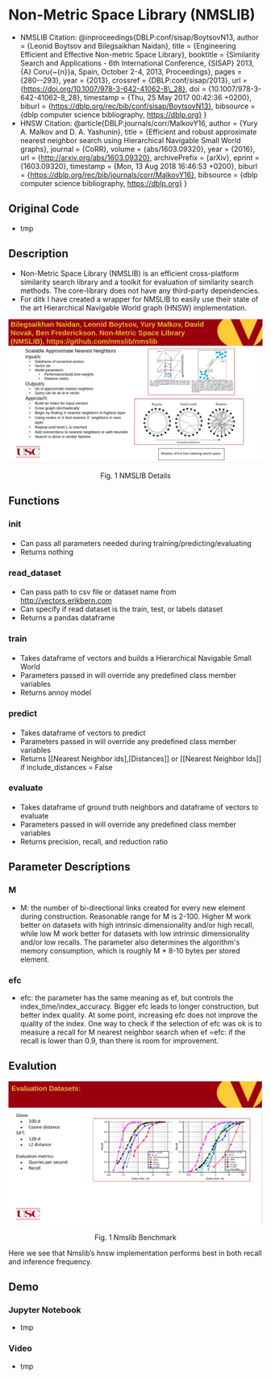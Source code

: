# Non-Metric Space Library (NMSLIB)
- NMSLIB Citation: 
@inproceedings{DBLP:conf/sisap/BoytsovN13,
  author    = {Leonid Boytsov and
               Bilegsaikhan Naidan},
  title     = {Engineering Efficient and Effective Non-metric Space Library},
  booktitle = {Similarity Search and Applications - 6th International Conference,
               {SISAP} 2013, {A} Coru{\~{n}}a, Spain, October 2-4, 2013, Proceedings},
  pages     = {280--293},
  year      = {2013},
  crossref  = {DBLP:conf/sisap/2013},
  url       = {https://doi.org/10.1007/978-3-642-41062-8\_28},
  doi       = {10.1007/978-3-642-41062-8\_28},
  timestamp = {Thu, 25 May 2017 00:42:36 +0200},
  biburl    = {https://dblp.org/rec/bib/conf/sisap/BoytsovN13},
  bibsource = {dblp computer science bibliography, https://dblp.org}
}
- HNSW Citation: 
@article{DBLP:journals/corr/MalkovY16,
  author    = {Yury A. Malkov and
               D. A. Yashunin},
  title     = {Efficient and robust approximate nearest neighbor search using Hierarchical
               Navigable Small World graphs},
  journal   = {CoRR},
  volume    = {abs/1603.09320},
  year      = {2016},
  url       = {http://arxiv.org/abs/1603.09320},
  archivePrefix = {arXiv},
  eprint    = {1603.09320},
  timestamp = {Mon, 13 Aug 2018 16:46:53 +0200},
  biburl    = {https://dblp.org/rec/bib/journals/corr/MalkovY16},
  bibsource = {dblp computer science bibliography, https://dblp.org}
}

## Original Code
- tmp

## Description
- Non-Metric Space Library (NMSLIB) is an efficient cross-platform similarity search library and a toolkit for evaluation of similarity search methods. The core-library does not have any third-party dependencies.
- For ditk I have created a wrapper for NMSLIB to easily use their state of the art Hierarchical Navigable World graph (HNSW) implementation.
<p align="center">
    <img src="figures/Screenshot from 2019-05-01 19-48-33.png"/>
    <p align="center">Fig. 1 NMSLIB Details</p>
</p>


## Functions 

### __init__
####
- Can pass all parameters needed during training/predicting/evaluating
- Returns nothing

### read_dataset
####
- Can pass path to csv file or dataset name from http://vectors.erikbern.com
- Can specify if read dataset is the train, test, or labels dataset
- Returns a pandas dataframe 

### train
####
- Takes dataframe of vectors and builds a Hierarchical Navigable Small World
- Parameters passed in will override any predefined class member variables
- Returns annoy model

### predict
####
- Takes dataframe of vectors to predict
- Parameters passed in will override any predefined class member variables
- Returns [[Nearest Neighbor ids],[Distances]] or [[Nearest Neighbor Ids]] if include_distances = False

### evaluate
####
- Takes dataframe of ground truth neighbors and dataframe of vectors to evaluate
- Parameters passed in will override any predefined class member variables
- Returns precision, recall, and reduction ratio

## Parameter Descriptions
### M
- M: the number of bi-directional links created for every new element during construction. Reasonable range for M is 2-100. Higher M work better on datasets with high intrinsic dimensionality and/or high recall, while low M work better for datasets with low intrinsic dimensionality and/or low recalls. The parameter also determines the algorithm's memory consumption, which is roughly M * 8-10 bytes per stored element.

### efc
- efc: the parameter has the same meaning as ef, but controls the index_time/index_accuracy. Bigger efc leads to longer construction, but better index quality. At some point, increasing efc does not improve the quality of the index. One way to check if the selection of efc was ok is to measure a recall for M nearest neighbor search when ef =efc: if the recall is lower than 0.9, than there is room for improvement.



## Evalution
<p align="center">
    <img src="figures/Screenshot from 2019-05-01 19-48-54.png"/>
    <p align="center">Fig. 1 Nmslib Benchmark</p>
</p>
Here we see that Nmslib’s hnsw implementation performs best in both recall and inference frequency.


## Demo
### Jupyter Notebook
- tmp
### Video
- tmp

